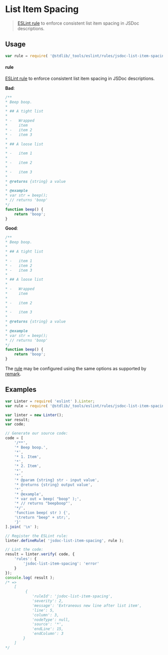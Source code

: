 <!--

@license Apache-2.0

Copyright (c) 2018 The Stdlib Authors.

Licensed under the Apache License, Version 2.0 (the "License");
you may not use this file except in compliance with the License.
You may obtain a copy of the License at

   http://www.apache.org/licenses/LICENSE-2.0

Unless required by applicable law or agreed to in writing, software
distributed under the License is distributed on an "AS IS" BASIS,
WITHOUT WARRANTIES OR CONDITIONS OF ANY KIND, either express or implied.
See the License for the specific language governing permissions and
limitations under the License.

-->

# List Item Spacing

> [ESLint rule][eslint-rules] to enforce consistent list item spacing in JSDoc descriptions.

<section class="intro">

</section>

<!-- /.intro -->

<section class="usage">

## Usage

```javascript
var rule = require( '@stdlib/_tools/eslint/rules/jsdoc-list-item-spacing' );
```

#### rule

[ESLint rule][eslint-rules] to enforce consistent list item spacing in JSDoc descriptions.

**Bad**:

<!-- eslint-disable stdlib/jsdoc-list-item-spacing, stdlib/jsdoc-list-item-indent, stdlib/jsdoc-markdown-remark -->

```javascript
/**
* Beep boop.
*
* ## A tight list
*
* -   Wrapped
*     item
* -   item 2
* -   item 3
*
* ## A loose list
*
* -   item 1
*
* -   item 2
*
* -   item 3
*
* @returns {string} a value
*
* @example
* var str = beep();
* // returns 'boop'
*/
function beep() {
    return 'boop';
}
```

**Good**:

<!-- eslint-disable stdlib/jsdoc-list-item-indent, stdlib/jsdoc-markdown-remark -->


```javascript
/**
* Beep boop.
*
* ## A tight list
*
* -   item 1
* -   item 2
* -   item 3
*
* ## A loose list
*
* -   Wrapped
*     item
*
* -   item 2
*
* -   item 3
*
* @returns {string} a value
*
* @example
* var str = beep();
* // returns 'boop'
*/
function beep() {
    return 'boop';
}
```

The [rule][eslint-rules] may be configured using the same options as supported by [remark][remark-lint-list-item-spacing]. 

</section>

<!-- /.usage -->

<section class="examples">

## Examples

<!-- eslint no-undef: "error" -->

```javascript
var Linter = require( 'eslint' ).Linter;
var rule = require( '@stdlib/_tools/eslint/rules/jsdoc-list-item-spacing' );

var linter = new Linter();
var result;
var code;

// Generate our source code:
code = [
    '/**',
    '* Beep boop.',
    '*',
    '* 1. Item',
    '*',
    '* 2. Item',
    '*',
    '*',
    '* @param {string} str - input value',
    '* @returns {string} output value',
    '*',
    '* @example',
    '* var out = beep( "boop" );',
    '* // returns "beepboop"',
    '*/',
    'function beep( str ) {',
    '\treturn "beep" + str;',
    '}'
].join( '\n' );

// Register the ESLint rule:
linter.defineRule( 'jsdoc-list-item-spacing', rule );

// Lint the code:
result = linter.verify( code, {
    'rules': {
        'jsdoc-list-item-spacing': 'error'
    }
});
console.log( result );
/* =>
    [
         {
            'ruleId': 'jsdoc-list-item-spacing',
            'severity': 2,
            'message': 'Extraneous new line after list item',
            'line': 5,
            'column': 3,
            'nodeType': null,
            'source': '*',
            'endLine': 15,
            'endColumn': 3
        }
    ]
*/
```

</section>

<!-- /.examples -->

<section class="links">

[remark-lint-list-item-spacing]: https://github.com/remarkjs/remark-lint/tree/master/packages/remark-lint-list-item-spacing

[eslint-rules]: https://eslint.org/docs/developer-guide/working-with-rules

</section>

<!-- /.links -->
